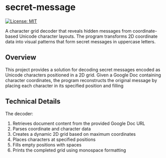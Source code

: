 # secret-message

[![License: MIT](https://img.shields.io/badge/License-MIT-yellow.svg)](https://opensource.org/licenses/MIT)

A character grid decoder that reveals hidden messages from coordinate-based Unicode character layouts. The program transforms 2D coordinate data into visual patterns that form secret messages in uppercase letters.

## Overview

This project provides a solution for decoding secret messages encoded as Unicode characters positioned in a 2D grid. Given a Google Doc containing character coordinates, the program reconstructs the original message by placing each character in its specified position and filling 

## Technical Details

The decoder:
1. Retrieves document content from the provided Google Doc URL
2. Parses coordinate and character data
3. Creates a dynamic 2D grid based on maximum coordinates
4. Places characters at specified positions
5. Fills empty positions with spaces
6. Prints the completed grid using monospace formatting

